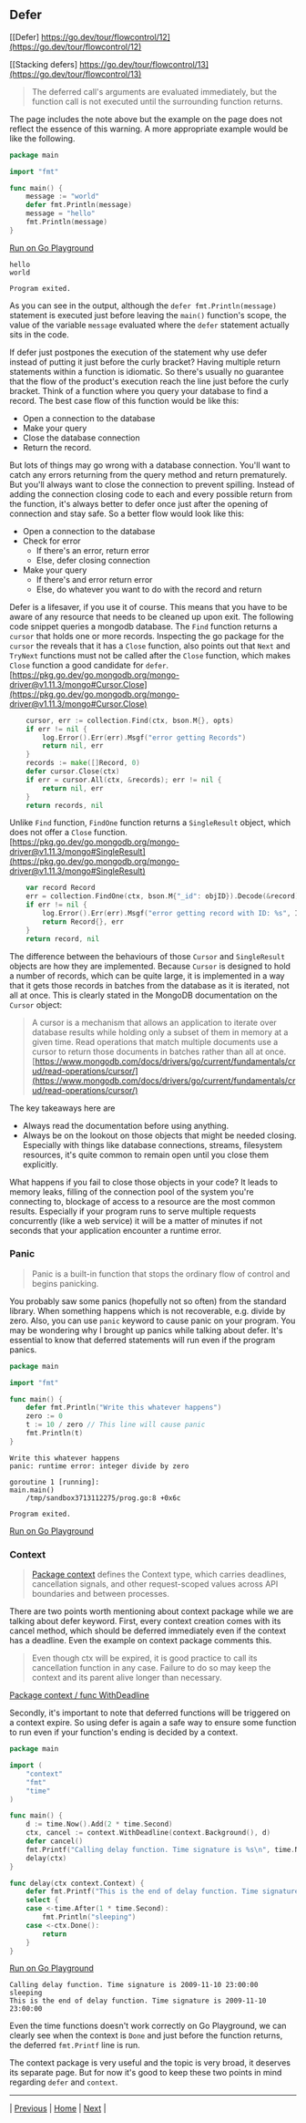 ## Defer

[[Defer] https://go.dev/tour/flowcontrol/12](https://go.dev/tour/flowcontrol/12)

[[Stacking defers] https://go.dev/tour/flowcontrol/13](https://go.dev/tour/flowcontrol/13)

> The deferred call's arguments are evaluated immediately, but the function call is not executed until the surrounding function returns.

The page includes the note above but the example on the page does not reflect the essence of this warning. A more appropriate example would be like the following.
```go
package main

import "fmt"

func main() {
	message := "world"
	defer fmt.Println(message)
	message = "hello"
	fmt.Println(message)
}
```
[Run on Go Playground](https://go.dev/play/p/Eid3X3-iCqM)
```
hello
world

Program exited.
```

As you can see in the output, although the `defer fmt.Println(message)` statement is executed just before leaving the `main()` function's scope, the value of the variable `message` evaluated where the `defer` statement actually sits in the code.

If defer just postpones the execution of the statement why use defer instead of putting it just before the curly bracket? Having multiple return statements within a function is idiomatic. So there's usually no guarantee that the flow of the product's execution reach the line just before the curly bracket. Think of a function where you query your database to find a record. The best case flow of this function would be like this:
- Open a connection to the database
- Make your query
- Close the database connection
- Return the record.

But lots of things may go wrong with a database connection. You'll want to catch any errors returning from the query method and return prematurely. But you'll always want to close the connection to prevent spilling. Instead of adding the connection closing code to each and every possible return from the function, it's always better to defer once just after the opening of connection and stay safe. So a better flow would look like this:
- Open a connection to the database
- Check for error
  - If there's an error, return error
  - Else, defer closing connection
- Make your query
  - If there's and error return error
  - Else, do whatever you want to do with the record and return

Defer is a lifesaver, if you use it of course. This means that you have to be aware of any resource that needs to be cleaned up upon exit. The following code snippet queries a mongodb database. The `Find` function returns a `cursor` that holds one or more records. Inspecting the go package for the `cursor` the reveals that it has a `Close` function, also points out that `Next` and `TryNext` functions must not be called after the `Close` function, which makes `Close` function a good candidate for `defer`.
[https://pkg.go.dev/go.mongodb.org/mongo-driver@v1.11.3/mongo#Cursor.Close](https://pkg.go.dev/go.mongodb.org/mongo-driver@v1.11.3/mongo#Cursor.Close)
```go
    cursor, err := collection.Find(ctx, bson.M{}, opts)
    if err != nil {
        log.Error().Err(err).Msgf("error getting Records")
        return nil, err
    }
    records := make([]Record, 0)
    defer cursor.Close(ctx)
    if err = cursor.All(ctx, &records); err != nil {
        return nil, err
    }
    return records, nil
```

Unlike `Find` function, `FindOne` function returns a `SingleResult` object, which does not offer a `Close` function. 
[https://pkg.go.dev/go.mongodb.org/mongo-driver@v1.11.3/mongo#SingleResult](https://pkg.go.dev/go.mongodb.org/mongo-driver@v1.11.3/mongo#SingleResult)

```go
    var record Record
    err = collection.FindOne(ctx, bson.M{"_id": objID}).Decode(&record)
    if err != nil {
        log.Error().Err(err).Msgf("error getting record with ID: %s", ID)
        return Record{}, err
    }
    return record, nil
```

The difference between the behaviours of those `Cursor` and `SingleResult` objects are how they are implemented. Because `Cursor` is designed to hold a number of records, which can be quite large, it is implemented in a way that it gets those records in batches from the database as it is iterated, not all at once. This is clearly stated in the MongoDB documentation on the `Cursor` object:

> A cursor is a mechanism that allows an application to iterate over database results while holding only a subset of them in memory at a given time. Read operations that match multiple documents use a cursor to return those documents in batches rather than all at once.
[https://www.mongodb.com/docs/drivers/go/current/fundamentals/crud/read-operations/cursor/](https://www.mongodb.com/docs/drivers/go/current/fundamentals/crud/read-operations/cursor/)

The key takeaways here are
* Always read the documentation before using anything.
* Always be on the lookout on those objects that might be needed closing. Especially with things like database connections, streams, filesystem resources, it's quite common to remain open until you close them explicitly.

What happens if you fail to close those objects in your code? It leads to memory leaks, filling of the connection pool of the system you're connecting to, blockage of access to a resource are the most common results. Especially if your program runs to serve multiple requests concurrently (like a web service) it will be a matter of minutes if not seconds that your application encounter a runtime error.


### Panic
> Panic is a built-in function that stops the ordinary flow of control and begins panicking.

You probably saw some panics (hopefully not so often) from the standard library. When something happens which is not recoverable, e.g. divide by zero. Also, you can use `panic` keyword to cause panic on your program. You may be wondering why I brought up panics while talking about defer. It's essential to know that deferred statements will run even if the program panics.
```go
package main

import "fmt"

func main() {
	defer fmt.Println("Write this whatever happens")
	zero := 0
	t := 10 / zero // This line will cause panic
	fmt.Println(t)
}
```
```
Write this whatever happens
panic: runtime error: integer divide by zero

goroutine 1 [running]:
main.main()
	/tmp/sandbox3713112275/prog.go:8 +0x6c

Program exited.
```
[Run on Go Playground](https://go.dev/play/p/dUgsKth9uyL)

### Context
> [Package context](https://pkg.go.dev/context) defines the Context type, which carries deadlines, cancellation signals, and other request-scoped values across API boundaries and between processes.

There are two points worth mentioning about context package while we are talking about defer keyword. First, every context creation comes with its cancel method, which should be deferred immediately even if the context has a deadline. Even the example on context package comments this.

> Even though ctx will be expired, it is good practice to call its 
> cancellation function in any case. Failure to do so may keep the 
> context and its parent alive longer than necessary.

[Package context / func WithDeadline](https://pkg.go.dev/context#WithDeadline)

Secondly, it's important to note that deferred functions will be triggered on a context expire. So using defer is again a safe way to ensure some function to run even if your function's ending is decided by a context.
```go
package main

import (
	"context"
	"fmt"
	"time"
)

func main() {
	d := time.Now().Add(2 * time.Second)
	ctx, cancel := context.WithDeadline(context.Background(), d)
	defer cancel()
	fmt.Printf("Calling delay function. Time signature is %s\n", time.Now().Format("2006-01-02 15:04:05"))
	delay(ctx)
}

func delay(ctx context.Context) {
	defer fmt.Printf("This is the end of delay function. Time signature is %s\n", time.Now().Format("2006-01-02 15:04:05"))
	select {
	case <-time.After(1 * time.Second):
		fmt.Println("sleeping")
	case <-ctx.Done():
		return
	}
}
```
[Run on Go Playground](https://go.dev/play/p/xb8EY46LNyc)
```
Calling delay function. Time signature is 2009-11-10 23:00:00
sleeping
This is the end of delay function. Time signature is 2009-11-10 23:00:00
```
Even the time functions doesn't work correctly on Go Playground, we can clearly see when the context is `Done` and just before the function returns, the deferred `fmt.Printf` line is run. 

The context package is very useful and the topic is very broad, it deserves its separate page. But for now it's good to keep these two points in mind regarding `defer` and `context`.

---

| [Previous](9-10-11.md) | [Home](../../index.md) | [Next](../more-types/1.md) |